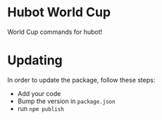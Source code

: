 # Hubot World Cup

World Cup commands for hubot!

# Updating

In order to update the package, follow these steps:

* Add your code
* Bump the version in `package.json`
* run `npm publish`